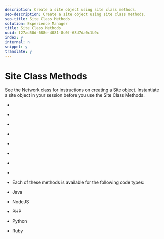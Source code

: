 ```yaml
---
description: Create a site object using site class methods.
seo-description: Create a site object using site class methods.
seo-title: Site Class Methods
solution: Experience Manager
title: Site Class Methods
uuid: f27ad50d-688e-4081-8c0f-68d7da0c1b9c
index: y
internal: n
snippet: y
translate: y
---
```


# Site Class Methods

See the Network class for instructions on creating a Site object. Instantiate a site object in your session before you use the Site Class Methods.

* [](r_buildblogcollection_site_method.md#r_buildblogcollection_site_method)
* [](r_buildchatcollection_site_method.md#r_buildchatcollection_site_method)
* [](r_buildcommentscollection_site_method.md#r_buildcommentscollection_site_method)
* [](r_buildcountingcollection_site_method.md#r_buildcountingcollection_site_method)
* [](r_buildratingscollection_site_method.md#r_buildratingscollection_site_method)
* [](r_buildreviewscollection_site_method.md#r_buildreviewscollection_site_method)
* [](r_buildsitenotescollection_site_method.md#r_buildsitenotescollection_site_method)
* [](r_buildcollection_site_method.md#r_buildcollection_site_method)
* [](r_geturn_site_method.md#r_geturn_site_method)
Each of these methods is available for the following code types:

* Java
* NodeJS
* PHP
* Python
* Ruby
